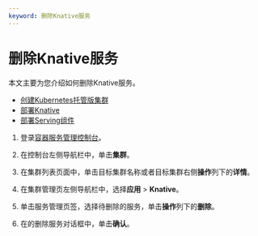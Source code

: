 ```yaml
---
keyword: 删除Knative服务
---
```


# 删除Knative服务

本文主要为您介绍如何删除Knative服务。

-   [创建Kubernetes托管版集群](/cn.zh-CN/Kubernetes集群用户指南/集群/创建集群/创建Kubernetes托管版集群.md)
-   [部署Knative](/cn.zh-CN/Kubernetes集群用户指南/Knative/Knative组件管理/一键部署Knative.md)
-   [部署Serving组件](/cn.zh-CN/Kubernetes集群用户指南/Knative/Knative组件管理/部署Knative组件.md)

1.  登录[容器服务管理控制台](https://cs.console.aliyun.com)。

2.  在控制台左侧导航栏中，单击**集群**。

3.  在集群列表页面中，单击目标集群名称或者目标集群右侧**操作**列下的**详情**。

4.  在集群管理页左侧导航栏中，选择**应用** \> **Knative**。

5.  单击服务管理页签，选择待删除的服务，单击**操作**列下的**删除**。

6.  在的删除服务对话框中，单击**确认**。


